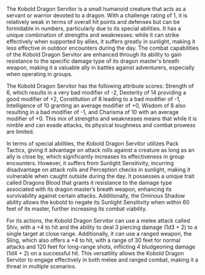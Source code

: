 The Kobold Dragon Servitor is a small humanoid creature that acts as a servant or warrior devoted to a dragon. With a challenge rating of 1, it is relatively weak in terms of overall hit points and defenses but can be formidable in numbers, particularly due to its special abilities. It has a unique combination of strengths and weaknesses: while it can strike effectively when supported by allies, it suffers greatly in sunlight, making it less effective in outdoor encounters during the day. The combat capabilities of the Kobold Dragon Servitor are enhanced through its ability to gain resistance to the specific damage type of its dragon master's breath weapon, making it a valuable ally in battles against adventurers, especially when operating in groups.

The Kobold Dragon Servitor has the following attribute scores: Strength of 6, which results in a very bad modifier of -2, Dexterity of 14 providing a good modifier of +2, Constitution of 8 leading to a bad modifier of -1, Intelligence of 10 granting an average modifier of +0, Wisdom of 8 also resulting in a bad modifier of -1, and Charisma of 10 with an average modifier of +0. This mix of strengths and weaknesses means that while it is nimble and can evade attacks, its physical toughness and combat prowess are limited.

In terms of special abilities, the Kobold Dragon Servitor utilizes Pack Tactics, giving it advantage on attack rolls against a creature as long as an ally is close by, which significantly increases its effectiveness in group encounters. However, it suffers from Sunlight Sensitivity, incurring disadvantage on attack rolls and Perception checks in sunlight, making it vulnerable when caught outside during the day. It possesses a unique trait called Dragons Blood that grants it resistance to the damage type associated with its dragon master’s breath weapon, enhancing its survivability against certain attacks. Additionally, the Ominous Shadow ability allows the kobold to negate its Sunlight Sensitivity when within 60 feet of its master, further increasing its combat viability.

For its actions, the Kobold Dragon Servitor can use a melee attack called Shiv, with a +4 to hit and the ability to deal 3 piercing damage (1d3 + 2) to a single target at close range. Additionally, it can use a ranged weapon, the Sling, which also offers a +4 to hit, with a range of 30 feet for normal attacks and 120 feet for long-range shots, inflicting 4 bludgeoning damage (1d4 + 2) on a successful hit. This versatility allows the Kobold Dragon Servitor to engage effectively in both melee and ranged combat, making it a threat in multiple scenarios.